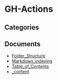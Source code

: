 # GH-Actions


## Categories


## Documents
- [Folder_Structure](Folder_Structure.md)
- [Markdown_indexing](Markdown_indexing.md)
- [Table_of_Contents](Table_of_Contents.md)
- [_content](_content.md)
